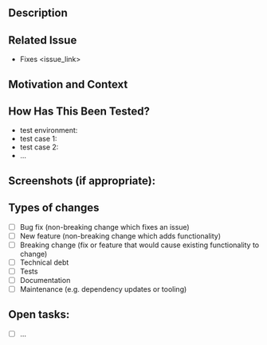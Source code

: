 <!--
Thanks for submitting a change to OpenCloud!

This is the bug tracker for Web.

For fixing potential security issues please see https://opencloud.eu/security/

To make it possible for us to get your change reviewed and merged please carefully fill out the requested information below.

Please set the following labels:

- Set label "Status:Needs-Review" for review or "Status:In-Progress" or save as draft PR in case the PR still has open tasks
- Set label "Category:*" where it fits best
- Assignment: assign to self
- Reviewers: pick at least one
-->

## Description
<!--- Describe your changes in detail -->

## Related Issue
<!--- This project only accepts pull requests related to open issues -->
<!--- If suggesting a new feature or change, please discuss it in an issue first -->
<!--- If fixing a bug, there should be an issue describing it with steps to reproduce -->
<!--- Please link to the issue here: -->
- Fixes <issue_link>

## Motivation and Context
<!--- Why is this change required? What problem does it solve? -->

## How Has This Been Tested?
<!--- Please describe in detail how you tested your changes. -->
<!--- Include details of your testing environment, and the tests you ran to -->
<!--- see how your change affects other areas of the code, etc. -->
- test environment:
- test case 1:
- test case 2:
- ...

## Screenshots (if appropriate):

## Types of changes
<!--- What types of changes does your code introduce? Put an `x` in all the boxes that apply: -->
- [ ] Bug fix (non-breaking change which fixes an issue)
- [ ] New feature (non-breaking change which adds functionality)
- [ ] Breaking change (fix or feature that would cause existing functionality to change)
- [ ] Technical debt
- [ ] Tests
- [ ] Documentation
- [ ] Maintenance (e.g. dependency updates or tooling)

## Open tasks:
<!-- In case of incomplete PR, please list the open tasks here -->
<!-- Please make sure to keep your PR in draft mode until it's ready for review -->
- [ ] ...
